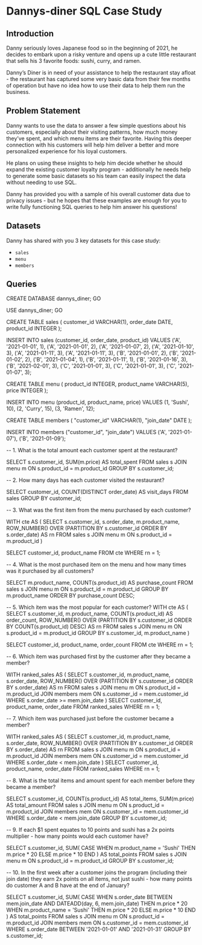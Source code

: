 # Dannys-diner SQL Case Study
## Introduction

Danny seriously loves Japanese food so in the beginning of 2021, he decides to embark upon a risky venture and opens up a cute little restaurant that sells his 3 favorite foods: sushi, curry, and ramen.

Danny’s Diner is in need of your assistance to help the restaurant stay afloat - the restaurant has captured some very basic data from their few months of operation but have no idea how to use their data to help them run the business.

## Problem Statement

Danny wants to use the data to answer a few simple questions about his customers, especially about their visiting patterns, how much money they’ve spent, and which menu items are their favorite. Having this deeper connection with his customers will help him deliver a better and more personalized experience for his loyal customers.

He plans on using these insights to help him decide whether he should expand the existing customer loyalty program - additionally he needs help to generate some basic datasets so his team can easily inspect the data without needing to use SQL.

Danny has provided you with a sample of his overall customer data due to privacy issues - but he hopes that these examples are enough for you to write fully functioning SQL queries to help him answer his questions!

## Datasets

Danny has shared with you 3 key datasets for this case study:

- `sales`
- `menu`
- `members`

## Queries

CREATE DATABASE dannys_diner;
GO

USE dannys_diner;
GO

CREATE TABLE sales (
  customer_id VARCHAR(1),
  order_date DATE,
  product_id INTEGER
);

INSERT INTO sales (customer_id, order_date, product_id)
VALUES
  ('A', '2021-01-01', 1),
  ('A', '2021-01-01', 2),
  ('A', '2021-01-07', 2),
  ('A', '2021-01-10', 3),
  ('A', '2021-01-11', 3),
  ('A', '2021-01-11', 3),
  ('B', '2021-01-01', 2),
  ('B', '2021-01-02', 2),
  ('B', '2021-01-04', 1),
  ('B', '2021-01-11', 1),
  ('B', '2021-01-16', 3),
  ('B', '2021-02-01', 3),
  ('C', '2021-01-01', 3),
  ('C', '2021-01-01', 3),
  ('C', '2021-01-07', 3);

CREATE TABLE menu (
  product_id INTEGER,
  product_name VARCHAR(5),
  price INTEGER
);

INSERT INTO menu (product_id, product_name, price)
VALUES
  (1, 'Sushi', 10),
  (2, 'Curry', 15),
  (3, 'Ramen', 12);

CREATE TABLE members (
  "customer_id" VARCHAR(1),
  "join_date" DATE
);

INSERT INTO members
  ("customer_id", "join_date")
VALUES
  ('A', '2021-01-07'),
  ('B', '2021-01-09');

  -- 1. What is the total amount each customer spent at the restaurant?

  SELECT
    s.customer_id,
    SUM(m.price) AS total_spent
FROM
    sales s
JOIN
    menu m ON s.product_id = m.product_id
GROUP BY
    s.customer_id;
 
-- 2. How many days has each customer visited the restaurant?

SELECT 
  customer_id,
  COUNT(DISTINCT order_date) AS visit_days
FROM 
  sales
GROUP BY 
  customer_id;
 
-- 3. What was the first item from the menu purchased by each customer?

WITH cte AS (
    SELECT
        s.customer_id,
        s.order_date,
        m.product_name,
        ROW_NUMBER() OVER (PARTITION BY s.customer_id ORDER BY s.order_date) AS rn
    FROM
        sales s
    JOIN
        menu m ON s.product_id = m.product_id
)

SELECT
    customer_id,
    product_name
FROM
    cte
WHERE
    rn = 1;
 

-- 4. What is the most purchased item on the menu and how many times was it purchased by all customers?

SELECT 
  m.product_name,
  COUNT(s.product_id) AS purchase_count
FROM 
  sales s
JOIN 
  menu m ON s.product_id = m.product_id
GROUP BY 
  m.product_name
ORDER BY 
  purchase_count DESC;
 
-- 5. Which item was the most popular for each customer?
WITH cte AS (
    SELECT
        s.customer_id,
        m.product_name,
        COUNT(s.product_id) AS order_count,
        ROW_NUMBER() OVER (PARTITION BY s.customer_id ORDER BY COUNT(s.product_id) DESC) AS rn
    FROM
        sales s
    JOIN
        menu m ON s.product_id = m.product_id
    GROUP BY
        s.customer_id, m.product_name
)

SELECT
    customer_id,
    product_name,
    order_count
FROM
    cte
WHERE
    rn = 1;
 

-- 6. Which item was purchased first by the customer after they became a member?

WITH ranked_sales AS (
  SELECT 
    s.customer_id,
    m.product_name,
    s.order_date,
    ROW_NUMBER() OVER (PARTITION BY s.customer_id ORDER BY s.order_date) AS rn
  FROM 
    sales s
  JOIN 
    menu m ON s.product_id = m.product_id
  JOIN 
    members mem ON s.customer_id = mem.customer_id
  WHERE 
    s.order_date >= mem.join_date
)
SELECT 
  customer_id,
  product_name,
  order_date
FROM 
  ranked_sales
WHERE 
  rn = 1;
 

-- 7. Which item was purchased just before the customer became a member?

WITH ranked_sales AS (
  SELECT 
    s.customer_id,
    m.product_name,
    s.order_date,
    ROW_NUMBER() OVER (PARTITION BY s.customer_id ORDER BY s.order_date) AS rn
  FROM 
    sales s
  JOIN 
    menu m ON s.product_id = m.product_id
  JOIN 
    members mem ON s.customer_id = mem.customer_id
  WHERE 
    s.order_date < mem.join_date
)
SELECT 
  customer_id,
  product_name,
  order_date
FROM 
  ranked_sales
WHERE 
  rn = 1;

 
-- 8. What is the total items and amount spent for each member before they became a member?

SELECT 
  s.customer_id,
  COUNT(s.product_id) AS total_items,
  SUM(m.price) AS total_amount
FROM 
  sales s
JOIN 
  menu m ON s.product_id = m.product_id
JOIN 
  members mem ON s.customer_id = mem.customer_id
WHERE 
  s.order_date < mem.join_date
GROUP BY 
  s.customer_id;

 
-- 9.  If each $1 spent equates to 10 points and sushi has a 2x points multiplier - how many points would each customer have?

  SELECT 
  s.customer_id,
  SUM(
    CASE 
      WHEN m.product_name = 'Sushi' THEN m.price * 20
      ELSE m.price * 10
    END
  ) AS total_points
FROM 
  sales s
JOIN 
  menu m ON s.product_id = m.product_id
GROUP BY 
  s.customer_id;

 

-- 10. In the first week after a customer joins the program (including their join date) they earn 2x points on all items, not just sushi - how many points do customer A and B have at the end of January?

SELECT 
  s.customer_id,
  SUM(
    CASE 
      WHEN s.order_date BETWEEN mem.join_date AND DATEADD(day, 6, mem.join_date) THEN m.price * 20
      WHEN m.product_name = 'Sushi' THEN m.price * 20
      ELSE m.price * 10
    END
  ) AS total_points
FROM 
  sales s
JOIN 
  menu m ON s.product_id = m.product_id
JOIN 
  members mem ON s.customer_id = mem.customer_id
WHERE 
  s.order_date BETWEEN '2021-01-01' AND '2021-01-31'
GROUP BY 
  s.customer_id;

 
